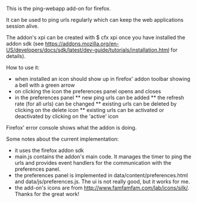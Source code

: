 This is the ping-webapp add-on for firefox.

It can be used to ping urls regularly which can
keep the web applications session alive.

The addon's xpi can be created with
$ cfx xpi
once you have installed the addon sdk 
(see https://addons.mozilla.org/en-US/developers/docs/sdk/latest/dev-guide/tutorials/installation.html
for details).

How to use it:

* when installed an icon should show up in firefox' addon toolbar
  showing a bell with a green arrow
* on clicking the icon the preferences panel opens and closes
* in the preferences panel 
** new ping urls can be added
** the refresh rate (for all urls) can be changed
** existing urls can be deleted by clicking on the delete icon
** existing urls can be activated or deactivated by clicking on the 'active' icon

Firefox' error console shows what the addon is doing.

Some notes about the current implementation:

* it uses the firefox addon sdk
* main.js contains the addon's main code. It manages the timer to ping the urls
  and provides event handlers for the communication with the preferences panel.
* the preferences panel is implemented in data/content/preferences.html and
  data/js/preferences.js. The ui is not really good, but it works for me.
* the add-on's icons are from http://www.famfamfam.com/lab/icons/silk/. Thanks for the great work!


